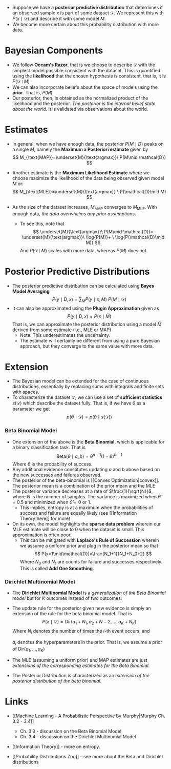 * Suppose we have a **posterior predictive distribution** that determines if an observed sample $x$ is part of some dataset $\mathcal{D}$. We represent this with $P(x\mid \mathcal{D})$ and describe it with some model $M$.
* We become more certain about this probability distribution with more data.
# Bayesian Components
* We follow **Occam's Razor**, that is we choose to describe $\mathcal{D}$ with the simplest model possible consistent with the dataset. This is quantified using the **likelihood** that the chosen hypothesis is consistent, that is, it is $P(\mathcal{D}\mid M)$
* We can also incorporate beliefs about the space of models using the **prior**. That is, $P(M)$
* Our posterior, then, is obtained as the normalized product of the likelihood and the posterior. *The posterior is the internal belief state about the world*. It is validated via observations about the world.
# Estimates
* In general, when we have enough data, the posterior $P(M\mid D)$ peaks on a single $M$, namely the **Maximum a Posteriori estimate** given by 
  $$
  M_{\text{MAP}}=\underset{M}{\text{argmax}}\ P(M\mid \mathcal{D})
  $$
* Another estimate is the **Maximum Likelihood Estimate** where we choose maximize the likelihood of the data being observed given model $M$ or: 
  $$
  M_{\text{MLE}}=\underset{M}{\text{argmax}} \ P(\mathcal{D}\mid M)
  $$
  
* As the size of the dataset increases, $M_{\text{MAP}}$ converges to $M_\text{MLE}$. With enough data, *the data overwhelms any prior assumptions*.
	* To see this, note that 
	  $$
	  \underset{M}{\text{argmax}}\ P(M\mid \mathcal{D})= \underset{M}{\text{argmax}}\ \log{P(M)}+ \ \log{P(\mathcal{D}\mid M)}
	  $$
	  And $P(\mathcal{D}\mid M)$ scales with more data, whereas $P(M)$ does not.
# Posterior Predictive Distributions
* The posterior predictive distribution can be calculated using **Bayes Model Averaging**  
  $$
  P(y\mid D, x)=\sum_{M}P(y\mid x,M)\ P(M\mid\mathcal{D})
  $$
* It can also be approximated using the **Plugin Approximation** given as 
  $$
  P(y\mid D, x)\approx P(x\mid \hat{M})
  $$
  That is, we can approximate the posterior distribution using a model $\hat{M}$ derived from some estimate (i.e., MLE or MAP)
	* Note: This underestimates the uncertainty.
	* The estimate will certainly be different from using a pure Bayesian approach, but they converge to the same value with more data.
# Extension
* The Bayesian model can be extended for the case of continuous distributions, essentially by replacing sums with integrals and finite sets with spaces.
* To characterize the dataset $\mathcal{D}$, we can use a set of **sufficient statistics** $s(\mathcal{D})$ which describe the dataset fully. That is, if we have $\theta$ as a parameter we get 
  $$
  p(\theta \mid \mathcal{D})=p(\theta\mid s(\mathcal{D}))
  $$
### Beta Binomial Model
* One extension of the above is the **Beta Binomial**, which is applicable for a binary classification task. That is 
  $$
  \text{Beta}(\theta\mid a,b)=\theta^{a-1}(1-\theta)^{b-1}
  $$
  Where $\theta$ is the probability of success.
* Any additional evidence constitutes updating $a$ and $b$ above based on the new successes and failures observed. 
* The posterior of the beta-binomial is [[Convex Optimization|convex]]. The posterior mean is a combination of the prior mean and the MLE
* The posterior variance decreases at a rate of $\frac{1}{\sqrt{N}}$, where $N$ is the number of samples. The variance is maximized when $\hat{\theta}=0.5$ and minimized when $\hat{\theta}=0$ or $1$.
	* This implies, entropy is at a maximum when the probabilities of success and failure are equally likely (see [[Information Theory|here]] for more) 
* On its own, the model highlights the **sparse data problem** wherein our MLE estimate will be close to $0$ when the dataset is small. This approximation is often poor.
	* This can be mitigated with **Laplace's Rule of Succession** wherein we assume a uniform prior and plug in the posterior mean so that $$
	  P(x=1\mid\mathcal{D})=\frac{N_1+1}{N_1+N_0+2}
	  $$Where $N_0$ and $N_1$ are counts for failure and successes respectively. This is called **Add One Smoothing**.
### Dirichlet Multinomial Model
* The **Dirichlet Multinomial Model** is a *generalization of the Beta Binomial model* but for $K$ outcomes instead of two outcomes.
* The update rule for the posterior given new evidence is simply an extension of the rule for the beta binomial model. That is 
  $$
  P(x\mid \mathcal{D})=\text{Dir}(a_1+N_1,a_2+N-2,\dots,a_K + N_K)
  $$
  Where $N_i$ denotes the number of times the $i$-th event occurs, and 
  
  $a_i$ denotes the hyperparameters in the prior. That is, we assume a prior of $\text{Dir}(a_1,\dots, a_K)$
* The MLE (assuming a uniform prior) and MAP estimates are just *extensions of the corresponding estimates for the Beta Binomial.*
* The Posterior Distribution is characterized as an *extension of the posterior distribution of the beta binomial*.


# Links
* [[Machine Learning - A Probabilistic Perspective by Murphy|Murphy Ch. 3.2 - 3.4]]
	* Ch. 3.3 - discussion on the Beta Binomial Model
	* Ch. 3.4 - discussion on the Dirichlet Multinomial Model

* [[Information Theory]] - more on entropy.
* [[Probability Distributions Zoo]] - see more about the Beta and Dirichlet distributions